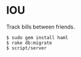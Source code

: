 IOU
===

Track bills between friends. 

    $ sudo gem install haml
    $ rake db:migrate
    $ script/server


